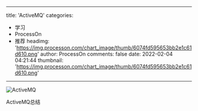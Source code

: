 
---
title: 'ActiveMQ'
categories: 
 - 学习
 - ProcessOn
 - 推荐
headimg: 'https://img.processon.com/chart_image/thumb/6074fd595653bb2e1c61d610.png'
author: ProcessOn
comments: false
date: 2022-02-04 04:21:44
thumbnail: 'https://img.processon.com/chart_image/thumb/6074fd595653bb2e1c61d610.png'
---

<div>   
<img class="thumb" alt="ActiveMQ" src="https://img.processon.com/chart_image/thumb/6074fd595653bb2e1c61d610.png" referrerpolicy="no-referrer">
<p>ActiveMQ总结</p>  
</div>
            